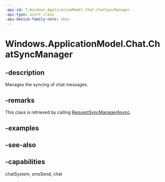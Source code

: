 ```yaml
---
-api-id: T:Windows.ApplicationModel.Chat.ChatSyncManager
-api-type: winrt class
-api-device-family-note: xbox
---
```


<!-- Class syntax.
public class ChatSyncManager : Windows.ApplicationModel.Chat.IChatSyncManager
-->

# Windows.ApplicationModel.Chat.ChatSyncManager

## -description
Manages the syncing of chat messages.

## -remarks
This class is retrieved by calling [RequestSyncManagerAsync](chatmessagemanager_requestsyncmanagerasync.md).

## -examples

## -see-also

## -capabilities
chatSystem, smsSend, chat
